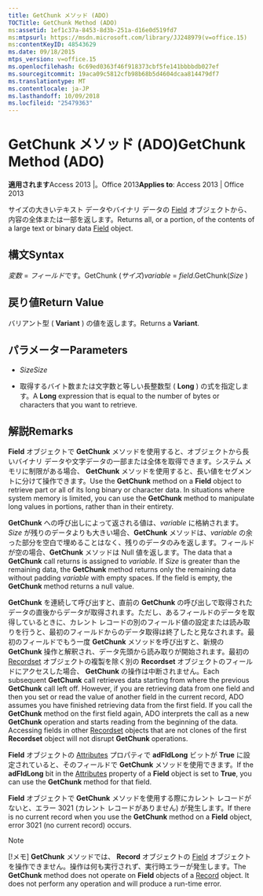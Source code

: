 ```yaml
---
title: GetChunk メソッド (ADO)
TOCTitle: GetChunk Method (ADO)
ms:assetid: 1ef1c37a-8453-8d3b-251a-d16e0d519fd7
ms:mtpsurl: https://msdn.microsoft.com/library/JJ248979(v=office.15)
ms:contentKeyID: 48543629
ms.date: 09/18/2015
mtps_version: v=office.15
ms.openlocfilehash: 6c69ed0363f46f918373cbf5fe141bbbbdb027ef
ms.sourcegitcommit: 19aca09c5812cfb98b68b5d4604dcaa814479df7
ms.translationtype: MT
ms.contentlocale: ja-JP
ms.lasthandoff: 10/09/2018
ms.locfileid: "25479363"
---
```

# <a name="getchunk-method-ado"></a><span data-ttu-id="9f814-102">GetChunk メソッド (ADO)</span><span class="sxs-lookup"><span data-stu-id="9f814-102">GetChunk Method (ADO)</span></span>


<span data-ttu-id="9f814-103">**適用されます**Access 2013 |。Office 2013</span><span class="sxs-lookup"><span data-stu-id="9f814-103">**Applies to**: Access 2013 | Office 2013</span></span>


<span data-ttu-id="9f814-104">サイズの大きいテキスト データやバイナリ データの [Field](field-object-ado.md) オブジェクトから、内容の全体または一部を返します。</span><span class="sxs-lookup"><span data-stu-id="9f814-104">Returns all, or a portion, of the contents of a large text or binary data [Field](field-object-ado.md) object.</span></span>

## <a name="syntax"></a><span data-ttu-id="9f814-105">構文</span><span class="sxs-lookup"><span data-stu-id="9f814-105">Syntax</span></span>

<span data-ttu-id="9f814-106">*変数* = *フィールド*です。GetChunk (*サイズ*)</span><span class="sxs-lookup"><span data-stu-id="9f814-106">*variable* = *field*.GetChunk(*Size* )</span></span>

## <a name="return-value"></a><span data-ttu-id="9f814-107">戻り値</span><span class="sxs-lookup"><span data-stu-id="9f814-107">Return Value</span></span>

<span data-ttu-id="9f814-108">バリアント型 ( **Variant** ) の値を返します。</span><span class="sxs-lookup"><span data-stu-id="9f814-108">Returns a **Variant**.</span></span>

## <a name="parameters"></a><span data-ttu-id="9f814-109">パラメーター</span><span class="sxs-lookup"><span data-stu-id="9f814-109">Parameters</span></span>

  - <span data-ttu-id="9f814-110">*Size*</span><span class="sxs-lookup"><span data-stu-id="9f814-110">*Size*</span></span>

  - <span data-ttu-id="9f814-111">取得するバイト数または文字数と等しい長整数型 ( **Long** ) の式を指定します。</span><span class="sxs-lookup"><span data-stu-id="9f814-111">A **Long** expression that is equal to the number of bytes or characters that you want to retrieve.</span></span>

## <a name="remarks"></a><span data-ttu-id="9f814-112">解説</span><span class="sxs-lookup"><span data-stu-id="9f814-112">Remarks</span></span>

<span data-ttu-id="9f814-p101">**Field** オブジェクトで **GetChunk** メソッドを使用すると、オブジェクトから長いバイナリ データや文字データの一部または全体を取得できます。システム メモリに制限がある場合、 **GetChunk** メソッドを使用すると、長い値をセグメントに分けて操作できます。</span><span class="sxs-lookup"><span data-stu-id="9f814-p101">Use the **GetChunk** method on a **Field** object to retrieve part or all of its long binary or character data. In situations where system memory is limited, you can use the **GetChunk** method to manipulate long values in portions, rather than in their entirety.</span></span>

<span data-ttu-id="9f814-p102">**GetChunk** への呼び出しによって返される値は、*variable* に格納されます。*Size* が残りのデータよりも大きい場合、**GetChunk** メソッドは、*variable* の余った部分を空白で埋めることはなく、残りのデータのみを返します。フィールドが空の場合、**GetChunk** メソッドは Null 値を返します。</span><span class="sxs-lookup"><span data-stu-id="9f814-p102">The data that a **GetChunk** call returns is assigned to *variable*. If *Size* is greater than the remaining data, the **GetChunk** method returns only the remaining data without padding *variable* with empty spaces. If the field is empty, the **GetChunk** method returns a null value.</span></span>

<span data-ttu-id="9f814-p103">**GetChunk** を連続して呼び出すと、直前の **GetChunk** の呼び出しで取得されたデータの直後からデータが取得されます。ただし、あるフィールドのデータを取得しているときに、カレント レコードの別のフィールド値の設定または読み取りを行うと、最初のフィールドからのデータ取得は終了したと見なされます。最初のフィールドでもう一度 **GetChunk** メソッドを呼び出すと、新規の **GetChunk** 操作と解釈され、データ先頭から読み取りが開始されます。最初の [Recordset](recordset-object-ado.md) オブジェクトの複製を除く別の **Recordset** オブジェクトのフィールドにアクセスした場合、 **GetChunk** の操作は中断されません。</span><span class="sxs-lookup"><span data-stu-id="9f814-p103">Each subsequent **GetChunk** call retrieves data starting from where the previous **GetChunk** call left off. However, if you are retrieving data from one field and then you set or read the value of another field in the current record, ADO assumes you have finished retrieving data from the first field. If you call the **GetChunk** method on the first field again, ADO interprets the call as a new **GetChunk** operation and starts reading from the beginning of the data. Accessing fields in other [Recordset](recordset-object-ado.md) objects that are not clones of the first **Recordset** object will not disrupt **GetChunk** operations.</span></span>

<span data-ttu-id="9f814-122">**Field** オブジェクトの [Attributes](attributes-property-ado.md) プロパティで **adFldLong** ビットが **True** に設定されていると、そのフィールドで **GetChunk** メソッドを使用できます。</span><span class="sxs-lookup"><span data-stu-id="9f814-122">If the **adFldLong** bit in the [Attributes](attributes-property-ado.md) property of a **Field** object is set to **True**, you can use the **GetChunk** method for that field.</span></span>

<span data-ttu-id="9f814-123">**Field** オブジェクトで **GetChunk** メソッドを使用する際にカレント レコードがないと、エラー 3021 (カレント レコードがありません) が発生します。</span><span class="sxs-lookup"><span data-stu-id="9f814-123">If there is no current record when you use the **GetChunk** method on a **Field** object, error 3021 (no current record) occurs.</span></span>


> [!NOTE]
> <P><span data-ttu-id="9f814-p104">[!メモ] <STRONG>GetChunk</STRONG> メソッドでは、 <STRONG>Record</STRONG> オブジェクトの <A href="record-object-ado.md">Field</A> オブジェクトを操作できません。操作は何も実行されず、実行時エラーが発生します。</span><span class="sxs-lookup"><span data-stu-id="9f814-p104">The <STRONG>GetChunk</STRONG> method does not operate on <STRONG>Field</STRONG> objects of a <A href="record-object-ado.md">Record</A> object. It does not perform any operation and will produce a run-time error.</span></span></P>


